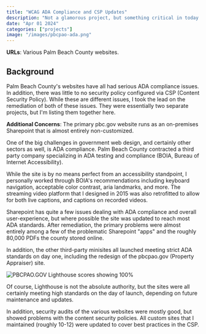 ```yaml
---
title: "WCAG ADA Compliance and CSP Updates"
description: "Not a glamorous project, but something critical in today's day and age, especially for a governmental organization. I updated all the pbc.gov and custom domains to be ADA-compliant or at least as passable as possible. Sharepoint (on the main site) can be a difficult thing to make ADA compliant, especially in an on-premises install with no customization beyond the master page."
date: "Apr 01 2024"
categories: ["projects"]
image: "/images/pbcpao-ada.png"
---
```


**URLs**: Various Palm Beach County websites.

## Background

Palm Beach County's websites have all had serious ADA compliance issues. In addition, there was little to no security policy configured via CSP (Content Security Policy). While these are different issues, I took the lead on the remediation of both of these issues. They were essentially two separate projects, but I'm listing them together here.

**Additional Concerns**: The primary pbc.gov website runs as an on-premises Sharepoint that is almost entirely non-customized.

One of the big challenges in government web design, and certainly other sectors as well, is ADA compliance. Palm Beach County contracted a third party company specializing in ADA testing and compliance (BOIA, Bureau of Internet Accessibility).

While the site is by no means perfect from an accessibility standpoint, I personally worked through BOIA's recommendations including keyboard navigation, acceptable color contrast, aria landmarks, and more. The streaming video platform that I designed in 2015 was also retrofitted to allow for both live captions, and captions on recorded videos.

Sharepoint has quite a few issues dealing with ADA compliance and overall user-experience, but where possible the site was updated to reach most ADA standards. After remediation, the primary problems were almost entirely among a few of the problematic Sharepoint "apps" and the roughly 80,000 PDFs the county stored online.

In addition, the other third-party minisites all launched meeting strict ADA standards on day one, including the redesign of the pbcpao.gov (Property Appraiser) site.

![PBCPAO.GOV Lighthouse scores showing 100%](/images/pbcpao-ada.png)

Of course, Lighthouse is not the absolute authority, but the sites were all certainly meeting high standards on the day of launch, depending on future maintenance and updates.

In addition, security audits of the various websites were mostly good, but showed problems with the content security policies. All custom sites that I maintained (roughly 10-12) were updated to cover best practices in the CSP.
